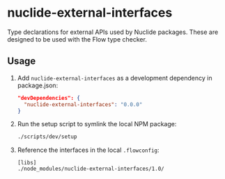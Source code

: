 # nuclide-external-interfaces

Type declarations for external APIs used by Nuclide packages.
These are designed to be used with the Flow type checker.

## Usage

1. Add `nuclide-external-interfaces` as a development dependency in
   package.json:

    ```json
    "devDependencies": {
      "nuclide-external-interfaces": "0.0.0"
    }
    ```

2. Run the setup script to symlink the local NPM package:

    ```sh
    ./scripts/dev/setup
    ```

3. Reference the interfaces in the local `.flowconfig`:

    ```
    [libs]
    ./node_modules/nuclide-external-interfaces/1.0/
    ```
